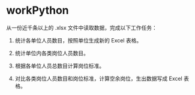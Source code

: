 # workPython


从一份近千条以上的 .xlsx 文件中读取数据，完成以下工作任务：

  1. 统计各单位人员数目，按照单位生成新的 Excel 表格。
  
  2. 统计单位内各类岗位人员数目。
  
  3. 根据各单位人员总数目计算岗位标准。
  
  4. 对比各类岗位人员数目和岗位标准，计算空余岗位，生出数据写成 Excel 表格。